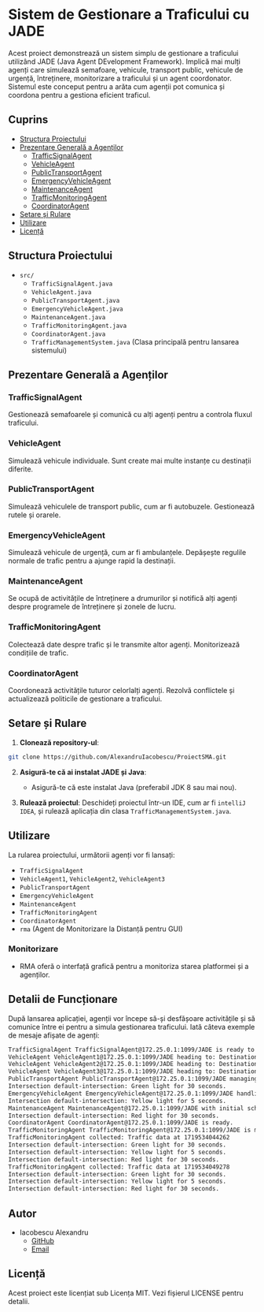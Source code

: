 # Sistem de Gestionare a Traficului cu JADE

Acest proiect demonstrează un sistem simplu de gestionare a traficului utilizând JADE (Java Agent DEvelopment Framework). Implică mai mulți agenți care simulează semafoare, vehicule, transport public, vehicule de urgență, întreținere, monitorizare a traficului și un agent coordonator. Sistemul este conceput pentru a arăta cum agenții pot comunica și coordona pentru a gestiona eficient traficul.

## Cuprins

- [Structura Proiectului](#structura-proiectului)
- [Prezentare Generală a Agenților](#prezentare-general%C4%83-a-agen%C8%9Bilor)
    - [TrafficSignalAgent](#trafficsignalagent)
    - [VehicleAgent](#vehicleagent)
    - [PublicTransportAgent](#publictransportagent)
    - [EmergencyVehicleAgent](#emergencyvehicleagent)
    - [MaintenanceAgent](#maintenanceagent)
    - [TrafficMonitoringAgent](#trafficmonitoringagent)
    - [CoordinatorAgent](#coordinatoragent)
- [Setare și Rulare](#setare-%C8%99i-rulare)
- [Utilizare](#utilizare)
- [Licență](#licen%C8%9B%C4%83)

## Structura Proiectului

- `src/`
    - `TrafficSignalAgent.java`
    - `VehicleAgent.java`
    - `PublicTransportAgent.java`
    - `EmergencyVehicleAgent.java`
    - `MaintenanceAgent.java`
    - `TrafficMonitoringAgent.java`
    - `CoordinatorAgent.java`
    - `TrafficManagementSystem.java` (Clasa principală pentru lansarea sistemului)

## Prezentare Generală a Agenților

### TrafficSignalAgent

Gestionează semafoarele și comunică cu alți agenți pentru a controla fluxul traficului.

### VehicleAgent

Simulează vehicule individuale. Sunt create mai multe instanțe cu destinații diferite.

### PublicTransportAgent

Simulează vehiculele de transport public, cum ar fi autobuzele. Gestionează rutele și orarele.

### EmergencyVehicleAgent

Simulează vehicule de urgență, cum ar fi ambulanțele. Depășește regulile normale de trafic pentru a ajunge rapid la destinații.

### MaintenanceAgent

Se ocupă de activitățile de întreținere a drumurilor și notifică alți agenți despre programele de întreținere și zonele de lucru.

### TrafficMonitoringAgent

Colectează date despre trafic și le transmite altor agenți. Monitorizează condițiile de trafic.

### CoordinatorAgent

Coordonează activitățile tuturor celorlalți agenți. Rezolvă conflictele și actualizează politicile de gestionare a traficului.

## Setare și Rulare

1. **Clonează repository-ul**:

```sh
git clone https://github.com/AlexandruIacobescu/ProiectSMA.git
```

2. **Asigură-te că ai instalat JADE și Java**:
    - Asigură-te că este instalat Java (preferabil JDK 8 sau mai nou).

3. **Rulează proiectul**: Deschideți proiectul într-un IDE, cum ar fi `intelliJ IDEA`, și rulează aplicația din clasa `TrafficManagementSystem.java`.


## Utilizare

La rularea proiectului, următorii agenți vor fi lansați:

- `TrafficSignalAgent`
- `VehicleAgent1`, `VehicleAgent2`, `VehicleAgent3`
- `PublicTransportAgent`
- `EmergencyVehicleAgent`
- `MaintenanceAgent`
- `TrafficMonitoringAgent`
- `CoordinatorAgent`
- `rma` (Agent de Monitorizare la Distanță pentru GUI)

### Monitorizare

- RMA oferă o interfață grafică pentru a monitoriza starea platformei și a agenților.

## Detalii de Funcționare
După lansarea aplicației, agenții vor începe să-și desfășoare activitățile și să comunice între ei pentru a simula gestionarea traficului. Iată câteva exemple de mesaje afișate de agenți:

```txt
TrafficSignalAgent TrafficSignalAgent@172.25.0.1:1099/JADE is ready to manage intersection: default-intersection
VehicleAgent VehicleAgent1@172.25.0.1:1099/JADE heading to: Destination1
VehicleAgent VehicleAgent2@172.25.0.1:1099/JADE heading to: Destination2
VehicleAgent VehicleAgent3@172.25.0.1:1099/JADE heading to: Destination3
PublicTransportAgent PublicTransportAgent@172.25.0.1:1099/JADE managing: bus
Intersection default-intersection: Green light for 30 seconds.
EmergencyVehicleAgent EmergencyVehicleAgent@172.25.0.1:1099/JADE handling emergency: ambulance
Intersection default-intersection: Yellow light for 5 seconds.
MaintenanceAgent MaintenanceAgent@172.25.0.1:1099/JADE with initial schedule: No maintenance scheduled.
Intersection default-intersection: Red light for 30 seconds.
CoordinatorAgent CoordinatorAgent@172.25.0.1:1099/JADE is ready.
TrafficMonitoringAgent TrafficMonitoringAgent@172.25.0.1:1099/JADE is monitoring traffic.
TrafficMonitoringAgent collected: Traffic data at 1719534044262
Intersection default-intersection: Green light for 30 seconds.
Intersection default-intersection: Yellow light for 5 seconds.
Intersection default-intersection: Red light for 30 seconds.
TrafficMonitoringAgent collected: Traffic data at 1719534049278
Intersection default-intersection: Green light for 30 seconds.
Intersection default-intersection: Yellow light for 5 seconds.
Intersection default-intersection: Red light for 30 seconds.
```
## Autor

- Iacobescu Alexandru
    - [GitHub](https://github.com/AlexandruIacobescu)
    - [Email](mailto:alexandru.iacobescu01@e-uvt.ro)

## Licență

Acest proiect este licențiat sub Licența MIT. Vezi fișierul LICENSE pentru detalii.
